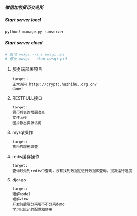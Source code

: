 ##### 微信加密货币交易所

##### Start  server local

```python
python3 manage.py runserver
```

##### Start  server cloud

```python
# 启动 uwsgi --ini uwsgi.ini 
# 停止 uwsgi --stop uwsgi.pid
```



1. 服务端部署项目

   ```
   target：
   正常访问 https://crypto.huzhihui.org.cn/ 
   done!
   ```

   

2. RESTFULL接口

   ```
   target:
   货币列表的增删改查
   文件上传
   图片静态资源访问
   ```

3. mysql操作

   ```
   target:
   货币的增删改查
   ```

4. redis缓存操作

   ```
   target:
   查询时先到redis中查询，没有找到数据在进行数据库查询。提高运行速度
   ```

5. django 

   ```
   target:
   理解model
   理解view
   开发前后端分离和不不分离demo
   学习admin的配置和使用

   ```

   

   